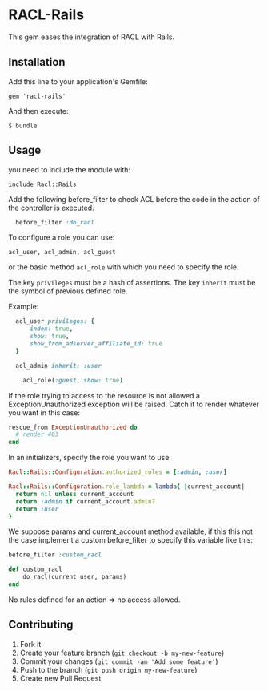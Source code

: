 # RACL-Rails

This gem eases the integration of RACL with Rails.

## Installation

Add this line to your application's Gemfile:

    gem 'racl-rails'

And then execute:

    $ bundle

## Usage

you need to include the module with:

`include Racl::Rails`

Add the following before_filter to check ACL before the code in the
action of the controller is executed.

```ruby
  before_filter :do_racl
```

To configure a role you can use:

`acl_user, acl_admin, acl_guest`

or the basic method `acl_role` with which you need to specify the role.

The key `privileges` must be a hash of assertions.
The key `inherit` must be the symbol of previous defined role.

Example:

```ruby
  acl_user privileges: {
      index: true,
      show: true,
      show_from_adserver_affiliate_id: true
  }

  acl_admin inherit: :user
```

```ruby
    acl_role(:guest, show: true)
```

If the role trying to access to the resource is not allowed a ExceptionUnauthorized
exception will be raised.
Catch it to render whatever you want in this case:

```ruby
rescue_from ExceptionUnauthorized do
  # render 403
end
```

In an initializers, specify the role you want to use

```ruby
Racl::Rails::Configuration.authorized_roles = [:admin, :user]

Racl::Rails::Configuration.role_lambda = lambda{ |current_account|
  return nil unless current_account
  return :admin if current_account.admin?
  return :user
}
```

We suppose params and current_account method available, if this this not the case
implement a custom before_filter to specify this variable like this:

```ruby
before_filter :custom_racl

def custom_racl
    do_racl(current_user, params)
end
```


No rules defined for an action => no access allowed.

## Contributing

1. Fork it
2. Create your feature branch (`git checkout -b my-new-feature`)
3. Commit your changes (`git commit -am 'Add some feature'`)
4. Push to the branch (`git push origin my-new-feature`)
5. Create new Pull Request
